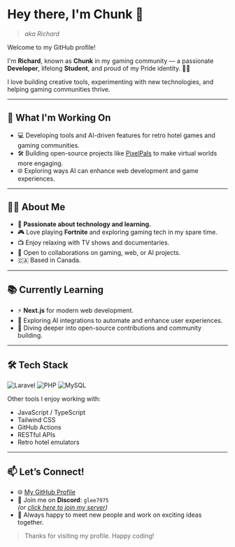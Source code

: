 # Hey there, I'm Chunk 👋

> *aka Richard*

Welcome to my GitHub profile!

I'm **Richard**, known as **Chunk** in my gaming community — a passionate **Developer**, lifelong **Student**, and proud of my Pride identity. 🏳️‍🌈

I love building creative tools, experimenting with new technologies, and helping gaming communities thrive.

---

## 🚀 What I'm Working On

- 💻 Developing tools and AI-driven features for retro hotel games and gaming communities.
- 🛠️ Building open-source projects like [PixelPals](https://github.com/rbegin95/PixelPals) to make virtual worlds more engaging.
- 🌐 Exploring ways AI can enhance web development and game experiences.

---

## 👨‍💻 About Me

- 🧩 **Passionate about technology and learning.**
- 🎮 Love playing **Fortnite** and exploring gaming tech in my spare time.
- 📺 Enjoy relaxing with TV shows and documentaries.
- 🤝 Open to collaborations on gaming, web, or AI projects.
- 🇨🇦 Based in Canada.

---

## 📚 Currently Learning

- ⚡ **Next.js** for modern web development.
- 🤖 Exploring AI integrations to automate and enhance user experiences.
- 🐙 Diving deeper into open-source contributions and community building.

---

## 🛠️ Tech Stack

![Laravel](https://img.shields.io/badge/Laravel-FF2D20?style=for-the-badge&logo=laravel&logoColor=white)
![PHP](https://img.shields.io/badge/PHP-777BB4?style=for-the-badge&logo=php&logoColor=white)
![MySQL](https://img.shields.io/badge/MySQL-4479A1?style=for-the-badge&logo=mysql&logoColor=white)

Other tools I enjoy working with:
- JavaScript / TypeScript
- Tailwind CSS
- GitHub Actions
- RESTful APIs
- Retro hotel emulators

---

## 📫 Let’s Connect!

- 🌐 [My GitHub Profile](https://github.com/rbegin95)
- 💬 Join me on **Discord**: `glee7975`  
  *(or [click here to join my server](https://discord.gg/JhgbPsxQ))*  
- 🤝 Always happy to meet new people and work on exciting ideas together.

> Thanks for visiting my profile. Happy coding!
